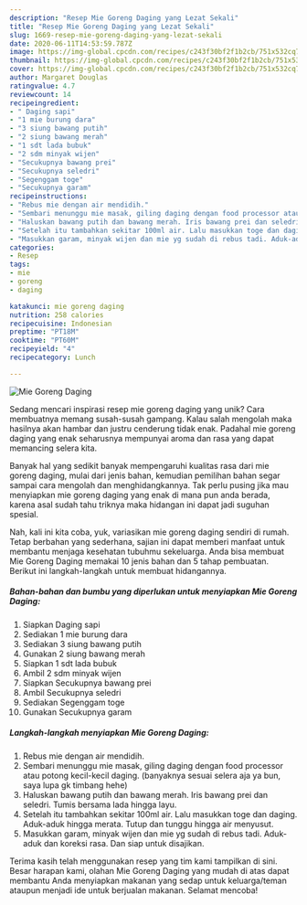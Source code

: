 ```yaml
---
description: "Resep Mie Goreng Daging yang Lezat Sekali"
title: "Resep Mie Goreng Daging yang Lezat Sekali"
slug: 1669-resep-mie-goreng-daging-yang-lezat-sekali
date: 2020-06-11T14:53:59.787Z
image: https://img-global.cpcdn.com/recipes/c243f30bf2f1b2cb/751x532cq70/mie-goreng-daging-foto-resep-utama.jpg
thumbnail: https://img-global.cpcdn.com/recipes/c243f30bf2f1b2cb/751x532cq70/mie-goreng-daging-foto-resep-utama.jpg
cover: https://img-global.cpcdn.com/recipes/c243f30bf2f1b2cb/751x532cq70/mie-goreng-daging-foto-resep-utama.jpg
author: Margaret Douglas
ratingvalue: 4.7
reviewcount: 14
recipeingredient:
- " Daging sapi"
- "1 mie burung dara"
- "3 siung bawang putih"
- "2 siung bawang merah"
- "1 sdt lada bubuk"
- "2 sdm minyak wijen"
- "Secukupnya bawang prei"
- "Secukupnya seledri"
- "Segenggam toge"
- "Secukupnya garam"
recipeinstructions:
- "Rebus mie dengan air mendidih."
- "Sembari menunggu mie masak, giling daging dengan food processor atau potong kecil-kecil daging. (banyaknya sesuai selera aja ya bun, saya lupa gk timbang hehe)"
- "Haluskan bawang putih dan bawang merah. Iris bawang prei dan seledri. Tumis bersama lada hingga layu."
- "Setelah itu tambahkan sekitar 100ml air. Lalu masukkan toge dan daging. Aduk-aduk hingga merata. Tutup dan tunggu hingga air menyusut."
- "Masukkan garam, minyak wijen dan mie yg sudah di rebus tadi. Aduk-aduk dan koreksi rasa. Dan siap untuk disajikan."
categories:
- Resep
tags:
- mie
- goreng
- daging

katakunci: mie goreng daging 
nutrition: 258 calories
recipecuisine: Indonesian
preptime: "PT18M"
cooktime: "PT60M"
recipeyield: "4"
recipecategory: Lunch

---
```



![Mie Goreng Daging](https://img-global.cpcdn.com/recipes/c243f30bf2f1b2cb/751x532cq70/mie-goreng-daging-foto-resep-utama.jpg)

Sedang mencari inspirasi resep mie goreng daging yang unik? Cara membuatnya memang susah-susah gampang. Kalau salah mengolah maka hasilnya akan hambar dan justru cenderung tidak enak. Padahal mie goreng daging yang enak seharusnya mempunyai aroma dan rasa yang dapat memancing selera kita.



Banyak hal yang sedikit banyak mempengaruhi kualitas rasa dari mie goreng daging, mulai dari jenis bahan, kemudian pemilihan bahan segar sampai cara mengolah dan menghidangkannya. Tak perlu pusing jika mau menyiapkan mie goreng daging yang enak di mana pun anda berada, karena asal sudah tahu triknya maka hidangan ini dapat jadi suguhan spesial.


Nah, kali ini kita coba, yuk, variasikan mie goreng daging sendiri di rumah. Tetap berbahan yang sederhana, sajian ini dapat memberi manfaat untuk membantu menjaga kesehatan tubuhmu sekeluarga. Anda bisa membuat Mie Goreng Daging memakai 10 jenis bahan dan 5 tahap pembuatan. Berikut ini langkah-langkah untuk membuat hidangannya.

<!--inarticleads1-->

##### Bahan-bahan dan bumbu yang diperlukan untuk menyiapkan Mie Goreng Daging:

1. Siapkan  Daging sapi
1. Sediakan 1 mie burung dara
1. Sediakan 3 siung bawang putih
1. Gunakan 2 siung bawang merah
1. Siapkan 1 sdt lada bubuk
1. Ambil 2 sdm minyak wijen
1. Siapkan Secukupnya bawang prei
1. Ambil Secukupnya seledri
1. Sediakan Segenggam toge
1. Gunakan Secukupnya garam




<!--inarticleads2-->

##### Langkah-langkah menyiapkan Mie Goreng Daging:

1. Rebus mie dengan air mendidih.
1. Sembari menunggu mie masak, giling daging dengan food processor atau potong kecil-kecil daging. (banyaknya sesuai selera aja ya bun, saya lupa gk timbang hehe)
1. Haluskan bawang putih dan bawang merah. Iris bawang prei dan seledri. Tumis bersama lada hingga layu.
1. Setelah itu tambahkan sekitar 100ml air. Lalu masukkan toge dan daging. Aduk-aduk hingga merata. Tutup dan tunggu hingga air menyusut.
1. Masukkan garam, minyak wijen dan mie yg sudah di rebus tadi. Aduk-aduk dan koreksi rasa. Dan siap untuk disajikan.




Terima kasih telah menggunakan resep yang tim kami tampilkan di sini. Besar harapan kami, olahan Mie Goreng Daging yang mudah di atas dapat membantu Anda menyiapkan makanan yang sedap untuk keluarga/teman ataupun menjadi ide untuk berjualan makanan. Selamat mencoba!
